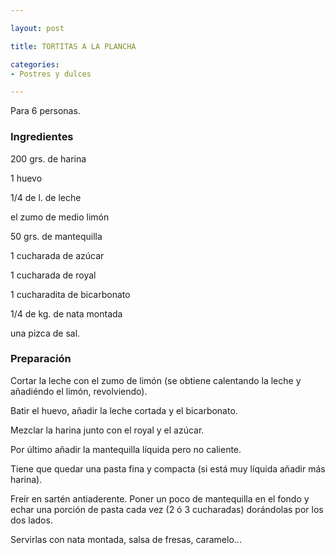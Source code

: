 ```yaml
---

layout: post

title: TORTITAS A LA PLANCHA

categories:
- Postres y dulces

---
```


Para 6 personas.

<h3>Ingredientes</h3>

200 grs. de harina

1 huevo

1/4 de l. de leche

el zumo de medio limón

50 grs. de mantequilla

1 cucharada de azúcar

1 cucharada de royal

1 cucharadita de bicarbonato

1/4 de kg. de nata montada

una pizca de sal.

<h3>Preparación</h3>

Cortar la leche con el zumo de limón (se obtiene calentando la leche y añadiéndo el limón, revolviendo).

Batir el huevo, añadir la leche cortada y el bicarbonato.

Mezclar la harina junto con el royal y el azúcar.

Por último añadir la mantequilla líquida pero no caliente.

Tiene que quedar una pasta fina y compacta (si está muy líquida añadir más harina).

Freír en sartén antiaderente. Poner un poco de mantequilla en el fondo y echar una porción de pasta cada vez (2 ó 3 cucharadas) dorándolas por los dos lados.

Servirlas con nata montada, salsa de fresas, caramelo...
